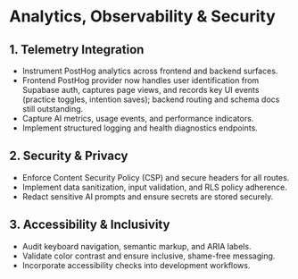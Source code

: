 # Analytics, Observability & Security

## 1. Telemetry Integration
- Instrument PostHog analytics across frontend and backend surfaces.
- Frontend PostHog provider now handles user identification from Supabase auth, captures page views, and records key UI events (practice toggles, intention saves); backend routing and schema docs still outstanding.
- Capture AI metrics, usage events, and performance indicators.
- Implement structured logging and health diagnostics endpoints.

## 2. Security & Privacy
- Enforce Content Security Policy (CSP) and secure headers for all routes.
- Implement data sanitization, input validation, and RLS policy adherence.
- Redact sensitive AI prompts and ensure secrets are stored securely.

## 3. Accessibility & Inclusivity
- Audit keyboard navigation, semantic markup, and ARIA labels.
- Validate color contrast and ensure inclusive, shame-free messaging.
- Incorporate accessibility checks into development workflows.
